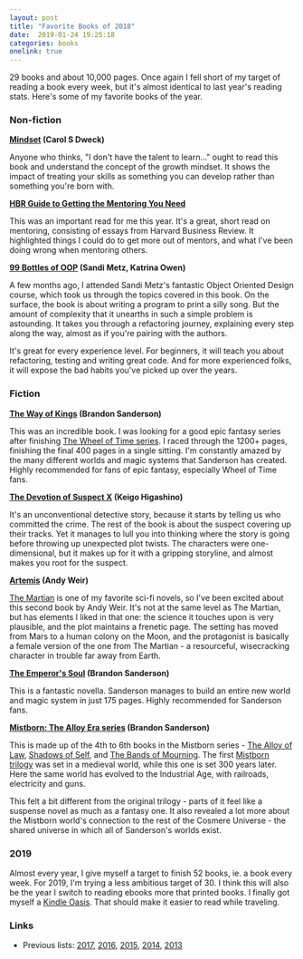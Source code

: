 ```yaml
---
layout: post
title: "Favorite Books of 2018"
date:  2019-01-24 19:25:18
categories: books
onelink: true
---
```


29 books and about 10,000 pages.
Once again
I fell short of my target
of reading a book every week,
but it's almost identical to
last year's reading stats.
Here's some of my favorite books of the year.

### Non-fiction

**[Mindset](https://amzn.to/2WbaZJg) (Carol S Dweck)**

Anyone who thinks,
"I don't have the talent to learn..."
ought to read this book
and understand the concept of the growth mindset.
It shows the impact
of treating your skills
as something you can develop
rather than something you're born with.

**[HBR Guide to Getting the Mentoring You Need](https://amzn.to/2Wg4IMf)**

This was an important read for me this year.
It's a great, short read on mentoring,
consisting of essays
from Harvard Business Review.
It highlighted things I could do
to get more out of mentors,
and
what I've been doing wrong
when mentoring others.

**[99 Bottles of OOP](https://www.sandimetz.com/99bottles/)
(Sandi Metz, Katrina Owen)**

A few months ago,
I attended
Sandi Metz's fantastic Object Oriented Design course,
which took us through
the topics covered in this book.
On the surface,
the book is about writing a program
to print a silly song.
But the amount of complexity
that it unearths in such a simple problem
is astounding.
It takes you through a refactoring journey,
explaining every step along the way,
almost as if you're pairing with the authors.

It's great for every experience level.
For beginners,
it will teach you about refactoring,
testing
and writing great code.
And for more experienced folks,
it will expose the bad habits
you've picked up over the years.

### Fiction

**[The Way of Kings](https://amzn.to/2DvfI0Z)
(Brandon Sanderson)**

This was an incredible book.
I was looking for a good epic fantasy series
after finishing
[The Wheel of Time series](https://amzn.to/2S3xEYO).
I raced through the 1200+ pages,
finishing the final 400 pages
in a single sitting.
I'm constantly amazed by
the many different worlds and magic systems
that Sanderson has created.
Highly recommended for fans of epic fantasy,
especially Wheel of Time fans.

**[The Devotion of Suspect X](https://amzn.to/2MqHEWT)
(Keigo Higashino)**

It's an unconventional detective story,
because it starts by telling us
who committed the crime.
The rest of the book is about
the suspect covering up their tracks.
Yet it manages to lull you
into thinking where the story is going
before throwing up unexpected plot twists.
The characters were one-dimensional,
but it makes up for it
with a gripping storyline,
and almost makes you root for the suspect.

**[Artemis](https://amzn.to/2WeeGhn)
(Andy Weir)**

[The Martian](https://amzn.to/2FUPWVL)
is one of my favorite sci-fi novels,
so I've been excited about this second book by Andy Weir.
It's not at the same level as The Martian,
but has elements I liked in that one:
the science it touches upon is very plausible,
and the plot maintains a frenetic page.
The setting has moved from Mars
to a human colony on the Moon,
and the protagonist is basically
a female version of the one from The Martian -
a resourceful, wisecracking character
in trouble far away from Earth.

**[The Emperor's Soul](https://amzn.to/2UcMOYW)
(Brandon Sanderson)**

This is a fantastic novella.
Sanderson manages to
build an entire new world and magic system
in just 175 pages.
Highly recommended for Sanderson fans.

**[Mistborn: The Alloy Era series](https://amzn.to/2Tb4Omz)
(Brandon Sanderson)**

This is made up of
the 4th to 6th books
in the Mistborn series -
[The Alloy of Law](https://amzn.to/2Tb4Omz),
[Shadows of Self](https://amzn.to/2MuLTAs),
and
[The Bands of Mourning](https://amzn.to/2RIv0Z8).
The first
[Mistborn trilogy](https://amzn.to/2S1zqd3)
was set in a medieval world,
while this one is set 300 years later.
Here the same world has evolved
to the Industrial Age,
with railroads, electricity and guns.

This felt a bit different
from the original trilogy -
parts of it feel like a suspense novel
as much as a fantasy one.
It also revealed a lot more
about the Mistborn world's connection
to the rest of the Cosmere Universe -
the shared universe
in which all of Sanderson's worlds exist.

### 2019

Almost every year,
I give myself a target
to finish 52 books,
ie. a book every week.
For 2019,
I'm trying a less ambitious
target of 30.
I think
this will also be the year
I switch to reading ebooks
more that printed books.
I finally got myself
a [Kindle Oasis](https://amzn.to/2TfSjX7).
That should make it easier
to read while traveling.

### Links

- Previous lists:
  [2017](/posts/favorite-books-2017/),
  [2016](/posts/favorite-books-2016/),
  [2015](/posts/favorite-books-2015/),
  [2014](/posts/favorite-books-2014/),
  [2013](/posts/favorite-books-2013/)
